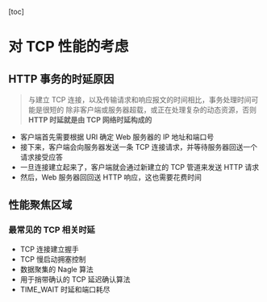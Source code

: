 [toc]

# 对 TCP 性能的考虑

## HTTP 事务的时延原因

> 与建立 TCP 连接，以及传输请求和响应报文的时间相比，事务处理时间可能是很短的
> 除非客户端或服务器超载，或正在处理复杂的动态资源，否则 **HTTP 时延就是由 TCP 网络时延构成的**

- 客户端首先需要根据 URI 确定 Web 服务器的 IP 地址和端口号
- 接下来，客户端会向服务器发送一条 TCP 连接请求，并等待服务器回送一个请求接受应答
- 一旦连接建立起来了，客户端就会通过新建立的 TCP 管道来发送 HTTP 请求
- 然后，Web 服务器回回送 HTTP 响应，这也需要花费时间

## 性能聚焦区域

### 最常见的 TCP 相关时延

- TCP 连接建立握手
- TCP 慢启动拥塞控制
- 数据聚集的 Nagle 算法
- 用于捎带确认的 TCP 延迟确认算法
- TIME_WAIT 时延和端口耗尽
